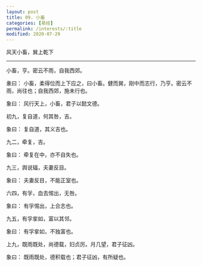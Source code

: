 ```yaml
---
layout: post
title: 09. 小畜
categories: [易经]
permalink: /interests/:title
modified: 2020-07-29
---
```


风天小畜，巽上乾下

---

小畜，亨。密云不雨，自我西郊。

彖曰： 小畜，柔得位而上下应之，曰小畜。健而巽，刚中而志行，乃亨。密云不雨，尚往也；自我西郊，施未行也。

象曰： 风行天上，小畜，君子以懿文德。

初九，复自道，何其咎，吉。

象曰： 复自道，其义吉也。

九二，牵复，吉。

象曰： 牵复在中，亦不自失也。

九三，舆说辐，夫妻反目。

象曰： 夫妻反目，不能正室也。

六四，有孚，血去惕出，无咎。

象曰： 有孚惕出，上合志也。

九五，有孚挛如，富以其邻。

象曰： 有孚挛如，不独富也。

上九，既雨既处，尚德载，妇贞厉。月几望，君子征凶。

象曰： 既雨既处，德积载也；君子征凶，有所疑也。
